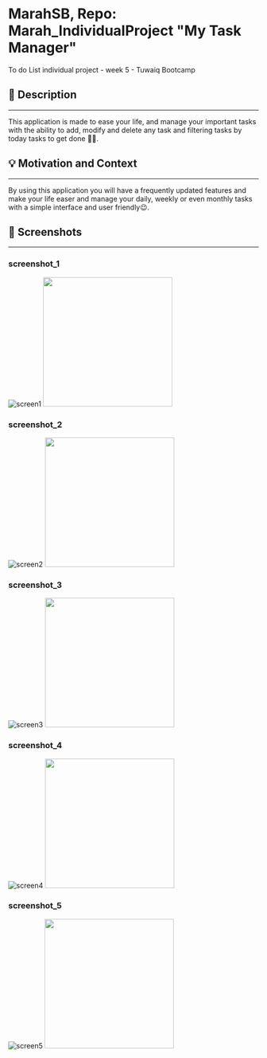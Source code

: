 # MarahSB, Repo: Marah_IndividualProject "My Task Manager"
To do List individual project - week 5 - Tuwaiq Bootcamp

<!--- Replace <MarahSB> with your Github Username and <Marah_IndividualProject> with the name of your repository. -->
<!--- You can find both of these in the url bar when you open your repository in github. -->


## :scroll: Description
---
This application is made to ease your life, and manage your important tasks with the ability to add, modify and delete any task and filtering tasks by today tasks to get done 📅✅.


## :bulb: Motivation and Context
---
By using this application you will have a frequently updated features and make your life easer and manage your daily, weekly or even monthly tasks with a simple interface and user friendly😉.


## :camera_flash: Screenshots
---
### screenshot_1
![screen1](screen1.png)
<img src="screen1.png" width="260">

### screenshot_2
![screen2](screen2.png)
<img src="screen2.png" width="260">


### screenshot_3
![screen3](screen3.png)
<img src="screen3.png" width="260">


### screenshot_4
![screen4](screen4.png)
<img src="screen4.png" width="260">


### screenshot_5
![screen5](screen5.png)
<img src="screen5.png" width="260">